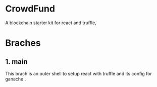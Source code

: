 # CrowdFund
A blockchain starter kit for react and truffle, 


# Braches
## 1. main 
  This brach is an outer shell to setup react with truffle and its config for ganache .
  
